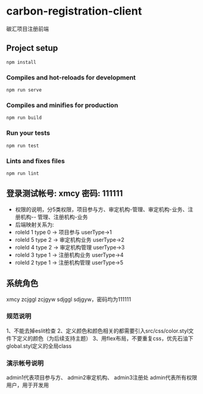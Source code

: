 # carbon-registration-client
碳汇项目注册前端
## Project setup
```
npm install
```

### Compiles and hot-reloads for development
```
npm run serve
```

### Compiles and minifies for production
```
npm run build
```

### Run your tests
```
npm run test
```

### Lints and fixes files
```
npm run lint
```

## 登录测试帐号: xmcy 密码: 111111
  - 权限的说明，分5类权限，项目参与方、审定机构-管理、审定机构-业务、注册机构-- 管理、注册机构-业务
  - 后端映射关系为:
  - roleId 1  type 0  -> 项目参与 userType->1
  - roleId 5  type 2 -> 审定机构业务 userType->2
  - roleId 4  type 2 -> 审定机构管理 userType->3
  - roleId 3  type 1 -> 注册机构业务 userType->4
  - roleId 2  type 1 -> 注册机构管理 userType->5
## 系统角色  
  xmcy
zcjggl
zcjgyw
sdjggl
sdjgyw，密码均为111111
### 规范说明
1、不能去掉eslit检查
2、定义颜色和颜色相关的都需要引入src/css/color.styl文件下定义的颜色（为后续支持主题）
3、用flex布局，不要重复css，优先石油下global.styl定义的全局class

### 演示帐号说明
admin1代表项目参与方、 admin2审定机构、 admin3注册处 admin代表所有权限用户，用于开发用
